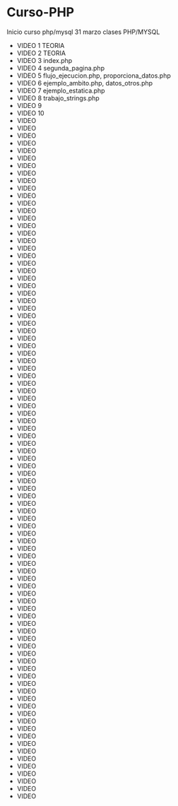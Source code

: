 # Curso-PHP
 Inicio curso php/mysql 31 marzo
clases PHP/MYSQL
<ul>
<li>VIDEO 1 TEORIA</li>
<li>VIDEO 2 TEORIA</li>
<li>VIDEO 3 index.php</li>
<li>VIDEO 4 segunda_pagina.php</li>
<li>VIDEO 5 flujo_ejecucion.php, proporciona_datos.php</li>
<li>VIDEO 6 ejemplo_ambito.php, datos_otros.php</li>
<li>VIDEO 7 ejemplo_estatica.php</li>
<li>VIDEO 8 trabajo_strings.php</li>
<li>VIDEO 9</li>
<li>VIDEO 10</li>
<li>VIDEO</li>
<li>VIDEO</li>
<li>VIDEO</li>
<li>VIDEO</li>
<li>VIDEO</li>
<li>VIDEO</li>
<li>VIDEO</li>
<li>VIDEO</li>
<li>VIDEO</li>
<li>VIDEO</li>
<li>VIDEO</li>
<li>VIDEO</li>
<li>VIDEO</li>
<li>VIDEO</li>
<li>VIDEO</li>
<li>VIDEO</li>
<li>VIDEO</li>
<li>VIDEO</li>
<li>VIDEO</li>
<li>VIDEO</li>
<li>VIDEO</li>
<li>VIDEO</li>
<li>VIDEO</li>
<li>VIDEO</li>
<li>VIDEO</li>
<li>VIDEO</li>
<li>VIDEO</li>
<li>VIDEO</li>
<li>VIDEO</li>
<li>VIDEO</li>
<li>VIDEO</li>
<li>VIDEO</li>
<li>VIDEO</li>
<li>VIDEO</li>
<li>VIDEO</li>
<li>VIDEO</li>
<li>VIDEO</li>
<li>VIDEO</li>
<li>VIDEO</li>
<li>VIDEO</li>
<li>VIDEO</li>
<li>VIDEO</li>
<li>VIDEO</li>
<li>VIDEO</li>
<li>VIDEO</li>
<li>VIDEO</li>
<li>VIDEO</li>
<li>VIDEO</li>
<li>VIDEO</li>
<li>VIDEO</li>
<li>VIDEO</li>
<li>VIDEO</li>
<li>VIDEO</li>
<li>VIDEO</li>
<li>VIDEO</li>
<li>VIDEO</li>
<li>VIDEO</li>
<li>VIDEO</li>
<li>VIDEO</li>
<li>VIDEO</li>
<li>VIDEO</li>
<li>VIDEO</li>
<li>VIDEO</li>
<li>VIDEO</li>
<li>VIDEO</li>
<li>VIDEO</li>
<li>VIDEO</li>
<li>VIDEO</li>
<li>VIDEO</li>
<li>VIDEO</li>
<li>VIDEO</li>
<li>VIDEO</li>
<li>VIDEO</li>
<li>VIDEO</li>
<li>VIDEO</li>
<li>VIDEO</li>
<li>VIDEO</li>
<li>VIDEO</li>
<li>VIDEO</li>
<li>VIDEO</li>
<li>VIDEO</li>
<li>VIDEO</li>
<li>VIDEO</li>
<li>VIDEO</li>
<li>VIDEO</li>
<li>VIDEO</li>
<li>VIDEO</li>
<li>VIDEO</li>
<li>VIDEO</li>
<li>VIDEO</li>
<li>VIDEO</li>
</ul>